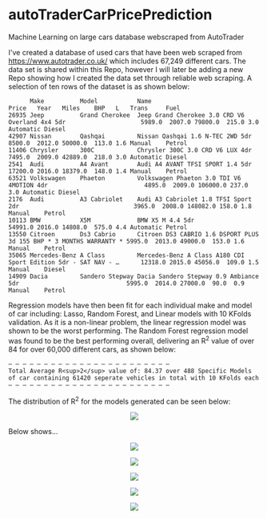 # autoTraderCarPricePrediction
Machine Learning on large cars database webscraped from AutoTrader

I've created a database of used cars that have been web scraped from https://www.autotrader.co.uk/ which includes 67,249 different cars. The data set is shared within this Repo, however I will later be adding a new Repo showing how I created the data set through reliable web scraping. A selection of ten rows of the dataset is as shown below:

```
      Make          Model           Name                                                                Price   Year   Miles    BHP   L   Trans     Fuel   
26935 Jeep          Grand Cherokee  Jeep Grand Cherokee 3.0 CRD V6 Overland 4x4 5dr                     5989.0  2007.0 79800.0  215.0 3.0 Automatic Diesel 
42907 Nissan        Qashqai         Nissan Qashqai 1.6 N-TEC 2WD 5dr                                    8500.0  2012.0 50000.0  113.0 1.6 Manual    Petrol 
11406 Chrysler      300C            Chrysler 300C 3.0 CRD V6 LUX 4dr                                    7495.0  2009.0 42889.0  218.0 3.0 Automatic Diesel 
2541  Audi          A4 Avant        Audi A4 AVANT TFSI SPORT 1.4 5dr                                    17200.0 2016.0 18379.0  148.0 1.4 Manual    Petrol 
63521 Volkswagen    Phaeton         Volkswagen Phaeton 3.0 TDI V6 4MOTION 4dr                           4895.0  2009.0 106000.0 237.0 3.0 Automatic Diesel 
2176  Audi          A3 Cabriolet    Audi A3 Cabriolet 1.8 TFSI Sport 2dr                                3965.0  2008.0 148082.0 158.0 1.8 Manual    Petrol 
10113 BMW           X5M             BMW X5 M 4.4 5dr                                                    54991.0 2016.0 14808.0  575.0 4.4 Automatic Petrol 
13550 Citroen       Ds3 Cabrio      Citroen DS3 CABRIO 1.6 DSPORT PLUS 3d 155 BHP * 3 MONTHS WARRANTY * 5995.0  2013.0 49000.0  153.0 1.6 Manual    Petrol 
35065 Mercedes-Benz A Class         Mercedes-Benz A Class A180 CDI Sport Edition 5dr - SAT NAV - …      12318.0 2015.0 45056.0  109.0 1.5 Manual    Diesel 
14909 Dacia         Sandero Stepway Dacia Sandero Stepway 0.9 Ambiance 5dr                              5995.0  2014.0 27000.0  90.0  0.9 Manual    Petrol 
```

Regression models have then been fit for each individual make and model of car including: Lasso, Random Forest, and Linear models with 10 KFolds validation. As it is a non-linear problem, the linear regression model was shown to be the worst performing. The Random Forest regression model was found to be the best performing overall, delivering an R<sup>2</sup> value of over 84 for over 60,000 different cars, as shown below:

```
— — — — — — — — — — — — — — — — — — — — — — — 
Total Average R<sup>2</sup> value of: 84.37 over 488 Specific Models of car containing 61420 seperate vehicles in total with 10 KFolds each
— — — — — — — — — — — — — — — — — — — — — — — 
```

The distribution of R<sup>2</sup> for the models generated can be seen below:

<p align="center"><img src="plots/r2HistPricePrediction.png" /></p>

Below shows...

<p align="center"><img src="plots/Audi_A8_Plot.png" /></p>

<p align="center"><img src="plots/Audi_S3_Plot.png" /></p>

<p align="center"><img src="plots/Audi_S4_Plot.png" /></p>

<p align="center"><img src="plots/Bentley_Continental_Plot.png" /></p>

<p align="center"><img src="plots/Volvo_XC90_Plot.png" /></p>



